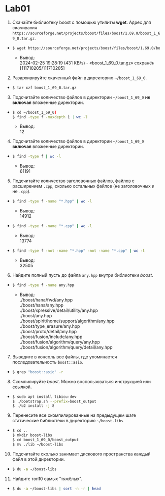 # Lab01
01. Скачайте библиотеку boost с помощью утилиты **wget**.
   Адрес для скачивания ```https://sourceforge.net/projects/boost/files/boost/1.69.0/boost_1_69_0.tar.gz```.
- ```sh
  $ wget https://sourceforge.net/projects/boost/files/boost/1.69.0/boost_1_69_0.tar.gz
  ```
  * Вывод: <br />
  2024-02-25 19:28:19 (431 KB/s) - «boost_1_69_0.tar.gz» сохранён [111710205/111710205]
  
02. Разархивируйте скаченный файл в директорию ```~/boost_1_69_0```.
- ```sh
  $ tar xzf boost_1_69_0.tar.gz
  ```

03. Подсчитайте количество файлов в директории ```~/boost_1_69_0``` **не включая** вложенные директории.
- ``` sh
  $ cd ~/boost_1_69_0)
  $ find -type f -maxdepth 1 | wc -l
  ```
  * Вывод: <br />
  12

04. Подсчитайте количество файлов в директории ```~/boost_1_69_0``` **включая** вложенные директории.
- ``` sh
  $ find -type f | wc -l
  ```
  * Вывод: <br />
  61191
   
05. Подсчитайте количество заголовочных файлов, файлов с расширением ```.cpp```, сколько остальных файлов (не заголовочных и не ```.cpp```).
- ``` sh
  $ find -type f -name "*.hpp" | wc -l
  ```
  * Вывод: <br />
  14912
- ``` sh
  $ find -type f -name "*.cpp" | wc -l
  ```
  * Вывод: <br />
  13774
- ``` sh
  $ find -type f -not -name "*.hpp" -not -name "*.cpp" | wc -l
  ```
  * Вывод: <br />
  32505
      
06. Найдите полный пусть до файла ```any.hpp``` внутри библиотеки _boost_.
- ``` sh
  $ find -type f -name any.hpp
  ```
  * Вывод: <br />
  ./boost/hana/fwd/any.hpp <br />
  ./boost/hana/any.hpp <br />
  ./boost/xpressive/detail/utility/any.hpp <br />
  ./boost/any.hpp <br />
  ./boost/spirit/home/support/algorithm/any.hpp <br />
  ./boost/type_erasure/any.hpp <br />
  ./boost/proto/detail/any.hpp <br />
  ./boost/fusion/include/any.hpp <br />
  ./boost/fusion/algorithm/query/any.hpp <br />
  ./boost/fusion/algorithm/query/detail/any.hpp <br />
      
07. Выведите в консоль все файлы, где упоминается последовательность ```boost::asio```.
- ``` sh
  $ grep "boost::asio" -r
  ```
  
08. Скомпилируйте _boost_. Можно воспользоваться инструкцией или ссылкой.
- ``` sh
  $ sudo apt install libicu-dev
  $ ./bootstrap.sh --prefix=boost_output
  $ ./b2 install -j 8
  ```
  
09. Перенесите все скомпилированные на предыдущем шаге статические библиотеки в директорию ```~/boost-libs```.
- ```sh
  $ cd ..
  $ mkdir boost-libs
  $ cd boost_1_69_0/boost_output
  $ mv ./lib ~/boost-libs
  ```
10. Подсчитайте сколько занимает дискового пространства каждый файл в этой директории.
- ```sh
  $ du -a ~/boost-libs
  ```
11. Найдите топ10 самых "тяжёлых".
- ```sh
  $ du -a ~/boost-libs | sort -n -r | head
  ```

